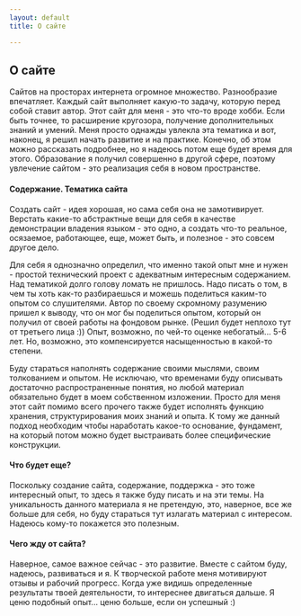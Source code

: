 ```yaml
---
layout: default
title: О сайте

---
```

## О сайте

Сайтов на просторах интернета огромное множество. Разнообразие впечатляет. Каждый сайт выполняет какую-то задачу, которую перед собой ставит автор. Этот сайт для меня - это что-то вроде хобби. Если быть точнее, то расширение кругозора, получение дополнительных знаний и умений. Меня просто однажды увлекла эта тематика и вот, наконец, я решил начать развитие и на практике. Конечно, об этом можно рассказать подробнее, но я надеюсь потом еще будет время для этого. Образование я получил совершенно в другой сфере, поэтому увлечение сайтом - это реализация себя в новом пространстве.

#### Содержание. Тематика сайта

Создать сайт - идея хорошая, но сама себя она не замотивирует. Верстать какие-то абстрактные вещи для себя в качестве демонстрации владения языком - это одно, а создать что-то реальное, осязаемое, работающее, еще, может быть, и полезное - это совсем другое дело.

Для себя я однозначно определил, что именно такой опыт мне и нужен - простой технический проект с адекватным интересным содержанием. Над тематикой долго голову ломать не пришлось. Надо писать о том, в чем ты хоть как-то разбираешься и можешь поделиться каким-то опытом со слушителями. Автор по своему скромному разумению пришел к выводу, что он мог бы поделиться опытом, который он получил от своей работы на фондовом рынке. (Решил будет неплохо тут от третьего лица :)) Опыт, возможно, по чей-то оценке небогатый... 5-6 лет. Но, возможно, это компенсируется насыщенностью в какой-то степени.

Буду стараться наполнять содержание своими мыслями, своим толкованием и опытом. Не исключаю, что временами буду описывать достаточно распространенные понятия, но любой материал обязательно будет в моем собственном изложении. Просто для меня этот сайт помимо всего прочего также будет исполнять функцию хранения, структурирования моих знаний и опыта. К тому же данный подход необходим чтобы наработать какое-то основание, фундамент, на который потом можно будет выстраивать более специфические конструкции.

#### Что будет еще?

Поскольку создание сайта, содержание, поддержка - это тоже интересный опыт, то здесь я также буду писать и на эти темы. На уникальность данного материала я не претендую, это, наверное, все же больше для себя, но буду стараться тут излагать материал с интересом. Надеюсь кому-то покажется это полезным.

#### Чего жду от сайта?

Наверное, самое важное сейчас - это развитие. Вместе с сайтом буду, надеюсь, развиваться и я. К творческой работе меня мотивируют отзывы и рабочий прогресс. Когда уже видишь определенные результаты твоей деятельности, то интереснее двигаться дальше. Я ценю подобный опыт... ценю больше, если он успешный :)
